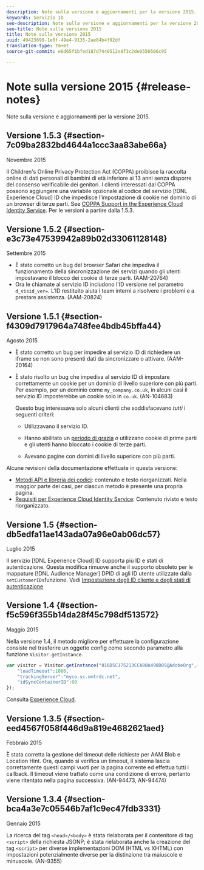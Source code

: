 ```yaml
---
description: Note sulla versione e aggiornamenti per la versione 2015.
keywords: Servizio ID
seo-description: Note sulla versione e aggiornamenti per la versione 2015.
seo-title: Note sulla versione 2015
title: Note sulla versione 2015
uuid: 49423699-1e0f-49e4-9135-2ae84b4f92df
translation-type: tm+mt
source-git-commit: e6d65f1bfed187d7440512e8f3c2de0550506c95

---
```



# Note sulla versione 2015 {#release-notes}

Note sulla versione e aggiornamenti per la versione 2015.

## Versione 1.5.3 {#section-7c09ba2832bd4644a1ccc3aa83abe66a}

Novembre 2015

Il Children's Online Privacy Protection Act (COPPA) proibisce la raccolta online di dati personali di bambini di età inferiore ai 13 anni senza disporre del consenso verificabile dei genitori. I clienti interessati dal COPPA possono aggiungere una variabile opzionale al codice del servizio [!DNL Experience Cloud] ID che impedisce l’impostazione di cookie nel dominio di un browser di terze parti. See [COPPA Support in the Experience Cloud Identity Service](../reference/coppa.md#concept-d7ddf81bebd74f129661fcec1ca19413). Per le versioni a partire dalla 1.5.3.

## Versione 1.5.2 {#section-e3c73e47539942a89b02d33061128148}

Settembre 2015

* È stato corretto un bug del browser Safari che impediva il funzionamento della sincronizzazione dei servizi quando gli utenti impostavano il blocco dei cookie di terze parti. (AAM-20764)
* Ora le chiamate al servizio ID includono l'ID versione nel parametro `d_visid_ver=`. L'ID restituito aiuta i team interni a risolvere i problemi e a prestare assistenza. (AAM-20824)

## Versione 1.5.1 {#section-f4309d7917964a748fee4bdb45bffa44}

Agosto 2015

* È stato corretto un bug per impedire al servizio ID di richiedere un iframe se non sono presenti dati da sincronizzare o attivare. (AAM-20164)
* È stato risolto un bug che impediva al servizio ID di impostare correttamente un cookie per un dominio di livello superiore con più parti. Per esempio, per un dominio come `my_company.co.uk`, in alcuni casi il servizio ID imposterebbe un cookie solo in `co.uk`. (AN-104683)

   Questo bug interessava solo alcuni clienti che soddisfacevano *tutti* i seguenti criteri:

   * Utilizzavano il servizio ID.
   * Hanno abilitato un [periodo di grazia](../reference/analytics-reference/grace-period.md) *o* utilizzano cookie di prime parti e gli utenti hanno bloccato i cookie di terze parti.

   * Avevano pagine con domini di livello superiore con più parti.

Alcune revisioni della documentazione effettuate in questa versione:

* [Metodi API e libreria dei codici](../library/library.md#concept-ff27497375644a898d47984aefb21c97): contenuto e testo riorganizzati. Nella maggior parte dei casi, per ciascun metodo è presente una propria pagina.
* [Requisiti per Experience Cloud Identity Service](../reference/requirements.md): Contenuto rivisto e testo riorganizzato.

## Versione 1.5 {#section-db5edfa11ae143ada07a96e0ab06dc57}

Luglio 2015

Il servizio [!DNL Experience Cloud] ID supporta più ID e stati di autenticazione. Questa modifica rimuove anche il supporto obsoleto per le mappature [!DNL Audience Manager] DPID di agli ID utente utilizzate dalla `setCustomerIDs`funzione. Vedi [Impostazione degli ID cliente e degli stati di autenticazione ](../reference/authenticated-state.md)

## Versione 1.4 {#section-f5c596f355b14da28f45c798df513572}

Maggio 2015

Nella versione 1.4, il metodo migliore per effettuare la configurazione consiste nel trasferire un oggetto config come secondo parametro alla funzione `Visitor.getInstance`.

```js
var visitor = Visitor.getInstance("016D5C175213CCA80A490D05@AdobeOrg",{ 
    "loadTimeout":1000, 
    "trackingServer":"myco.sc.omtrdc.net", 
    "idSyncContainerID":80 
});
```

Consulta [Experience Cloud](../implementation-guides/setup-analytics.md#concept-9ebbea85cb844a15b557be572cd142fd).

## Versione 1.3.5 {#section-eed4567f058f446d9a819e4682621aed}

Febbraio 2015

È stata corretta la gestione del timeout delle richieste per AAM Blob e Location Hint. Ora, quando si verifica un timeout, il sistema lascia correttamente questi campi vuoti per la pagina corrente ed effettua tutti i callback. Il timeout viene trattato come una condizione di errore, pertanto viene ritentato nella pagina successiva. (AN-94473, AN-94474)

## Versione 1.3.4 {#section-bca4a3e7c05546b7af1c9ec47fdb3331}

Gennaio 2015

La ricerca del tag `<head>/<body>` è stata rielaborata per il contenitore di tag `<script>` della richiesta JSONP; è stata rielaborata anche la creazione del tag `<script>` per diverse implementazioni DOM (HTML vs XHTML) con impostazioni potenzialmente diverse per la distinzione tra maiuscole e minuscole. (AN-9355)
